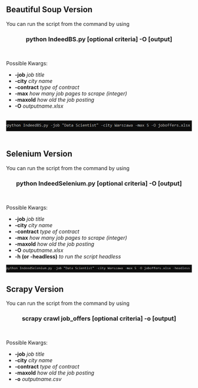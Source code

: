 <h2>Beautiful Soup Version</h2>
<p>You can run the script from the command by using</p>
<center><h3>python IndeedBS.py [optional criteria] -O [output]</h3></center>
<br>
<p>Possible Kwargs:</p>
<ul>
  <li><strong>-job</strong> <em>job title</em></li>
  <li><strong>-city</strong> <em>city name</em></li>
  <li><strong>-contract</strong> <em>type of contract</em></li>
  <li><strong>-max</strong> <em>how many job pages to scrape (integer)</em></li>
  <li><strong>-maxold</strong> <em>how old the job posting</em></li>
  <li><strong>-O</strong> <em>outputname.xlsx</em></li>
</ul>
<br>
<center><img src="cmdexamples/IndeedBS.PNG"></img></center>
<br>
<h2>Selenium Version</h2>
<p>You can run the script from the command by using</p>
<center><h3>python IndeedSelenium.py [optional criteria] -O [output]</h3></center>
<br>
<p>Possible Kwargs:</p>
<ul>
  <li><strong>-job</strong> <em>job title</em></li>
  <li><strong>-city</strong> <em>city name</em></li>
  <li><strong>-contract</strong> <em>type of contract</em></li>
  <li><strong>-max</strong> <em>how many job pages to scrape (integer)</em></li>
  <li><strong>-maxold</strong> <em>how old the job posting</em></li>
  <li><strong>-O</strong> <em>outputname.xlsx</em></li>
  <li><strong>-h (or -headless)</strong> <em>to run the script headless</em></li>
</ul>
<center><img src="cmdexamples/IndeedSelenium.PNG"></img></center>
<h2>Scrapy Version</h2>
<p>You can run the script from the command by using</p>
<center><h3>scrapy crawl job_offers [optional criteria] -o [output]</h3></center>
<br>
<p>Possible Kwargs:</p>
<ul>
  <li><strong>-job</strong> <em>job title</em></li>
  <li><strong>-city</strong> <em>city name</em></li>
  <li><strong>-contract</strong> <em>type of contract</em></li>
  <li><strong>-maxold</strong> <em>how old the job posting</em></li>
  <li><strong>-o</strong> <em>outputname.csv</em></li>
</ul>
